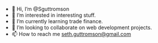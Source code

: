 - 👋 Hi, I’m @Sguttromson
- 👀 I’m interested in interesting stuff.
- 🌱 I’m currently learning trade finance.
- 💞️ I’m looking to collaborate on web development projects.
- 📫 How to reach me seth.guttromson@gmail.com

<!---
Sguttromson/Sguttromson is a ✨ special ✨ repository because its `README.md` (this file) appears on your GitHub profile.
You can click the Preview link to take a look at your changes.
--->
